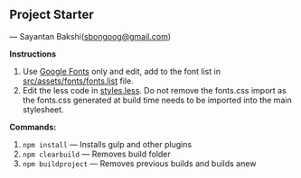 ## Project Starter
&mdash; Sayantan Bakshi(sbongoog@gmail.com)

**Instructions**
1. Use [Google Fonts](https://fonts.google.com/) only and edit, add to the font list in [src/assets/fonts/fonts.list](src/assets/fonts/fonts.list) file.
2. Edit the less code in [styles.less](src/assets/less/styles.less). Do not remove the fonts.css import as the fonts.css generated at build time needs to be imported into the main stylesheet.

**Commands:**
1. `npm install` &mdash; Installs gulp and other plugins
2. `npm clearbuild` &mdash; Removes build folder
3. `npm buildproject` &mdash; Removes previous builds and builds anew